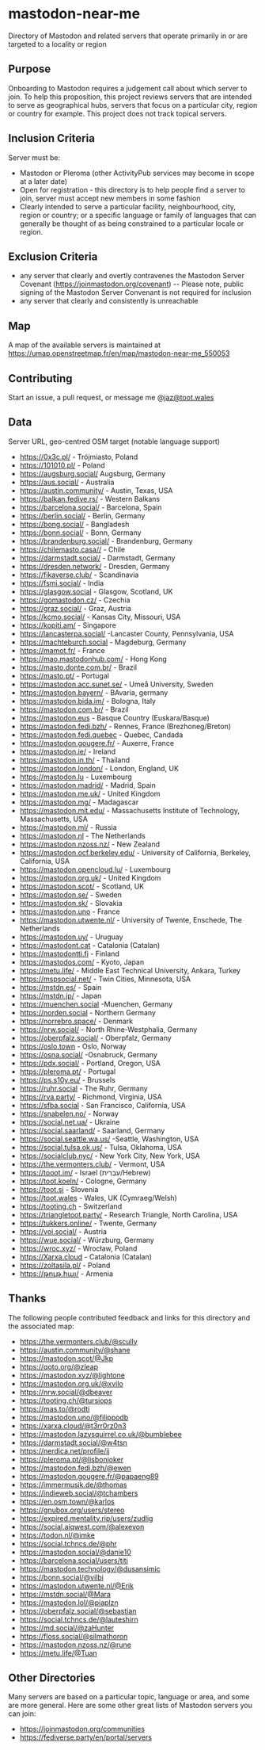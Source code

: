 # mastodon-near-me
Directory of Mastodon and related servers that operate primarily in or are targeted to a locality or region

## Purpose 
Onboarding to Mastodon requires a judgement call about which server to join. To help this proposition, this project reviews servers that are intended to serve as geographical hubs, servers that focus on a particular city, region or country for example. This project does not track topical servers.

## Inclusion Criteria 
Server must be:
 - Mastodon or Pleroma (other ActivityPub services may become in scope at a later date)
 - Open for registration - this directory is to help people find a server to join, server must accept new members in some fashion
 - Clearly intended to serve a particular facility, neighbourhood, city, region or country; or a specific language or family of languages that can generally be thought of as being constrained to a particular locale or region.
 
 ## Exclusion Criteria
  - any server that clearly and overtly contravenes the Mastodon Server Covenant (https://joinmastodon.org/covenant) 
  -- Please note, public signing of the Mastodon Server Convenant is not required for inclusion
  - any server that clearly and consistently is unreachable
 
 ## Map 
A map of the available servers is maintained at https://umap.openstreetmap.fr/en/map/mastodon-near-me_550053 

## Contributing
Start an issue, a pull request, or message me @jaz@toot.wales

## Data 
Server URL, geo-centred OSM target (notable language support)
 - https://0x3c.pl/ - Trójmiasto, Poland
 - https://101010.pl/ - Poland
 - https://augsburg.social/ Augsburg, Germany
 - https://aus.social/ - Australia
 - https://austin.community/ - Austin, Texas, USA
 - https://balkan.fedive.rs/ - Western Balkans
 - https://barcelona.social/ - Barcelona, Spain
 - https://berlin.social/ - Berlin, Germany
 - https://bong.social/ - Bangladesh
 - https://bonn.social/ - Bonn, Germany
 - https://brandenburg.social/ - Brandenburg, Germany
 - https://chilemasto.casa// - Chile
 - https://darmstadt.social/ - Darmstadt, Germany
 - https://dresden.network/ - Dresden, Germany
 - https://fikaverse.club/ - Scandinavia
 - https://fsmi.social/ - India
 - https://glasgow.social - Glasgow, Scotland, UK
 - https://gomastodon.cz/ - Czechia
 - https://graz.social/ - Graz, Austria
 - https://kcmo.social/ - Kansas City, Missouri, USA
 - https://kopiti.am/ - Singapore
 - https://lancasterpa.social/ -Lancaster County, Pennsylvania, USA
 - https://machteburch.social - Magdeburg, Germany
 - https://mamot.fr/ - France
 - https://mao.mastodonhub.com/ - Hong Kong
 - https://masto.donte.com.br/ - Brazil
 - https://masto.pt/ - Portugal
 - https://mastodon.acc.sunet.se/ - Umeå University, Sweden
 - https://mastodon.bayern/ - BAvaria, germany
 - https://mastodon.bida.im/ - Bologna, Italy
 - https://mastodon.com.br/ - Brazil
 - https://mastodon.eus - Basque Country (Euskara/Basque)
 - https://mastodon.fedi.bzh/ - Rennes, France (Brezhoneg/Breton)
 - https://mastodon.fedi.quebec - Quebec, Candada
 - https://mastodon.gougere.fr/ - Auxerre, France
 - https://mastodon.ie/ - Ireland
 - https://mastodon.in.th/ - Thailand
 - https://mastodon.london/ - London, England, UK
 - https://mastodon.lu - Luxembourg
 - https://mastodon.madrid/ - Madrid, Spain
 - https://mastodon.me.uk/ - United Kingdom
 - https://mastodon.mg/ - Madagascar
 - https://mastodon.mit.edu/ - Massachusetts Institute of Technology, Massachusetts, USA
 - https://mastodon.ml/ - Russia
 - https://mastodon.nl - The Netherlands
 - https://mastodon.nzoss.nz/ - New Zealand
 - https://mastodon.ocf.berkeley.edu/ - University of California, Berkeley, California, USA
 - https://mastodon.opencloud.lu/ - Luxembourg
 - https://mastodon.org.uk/ - United Kingdom
 - https://mastodon.scot/ - Scotland, UK
 - https://mastodon.se/ - Sweden
 - https://mastodon.sk/ - Slovakia
 - https://mastodon.uno - France
 - https://mastodon.utwente.nl/ - University of Twente, Enschede, The Netherlands
 - https://mastodon.uy/ - Uruguay
 - https://mastodont.cat - Catalonia (Catalan)
 - https://mastodontti.fi - Finland
 - https://mastodos.com/ - Kyoto, Japan
 - https://metu.life/ - Middle East Technical University, Ankara, Turkey
 - https://mspsocial.net/ - Twin Cities, Minnesota, USA
 - https://mstdn.es/ - Spain
 - https://mstdn.jp/ - Japan
 - https://muenchen.social -Muenchen, Germany
 - https://norden.social - Northern Germany
 - https://norrebro.space/ - Denmark
 - https://nrw.social/ - North Rhine-Westphalia, Germany
 - https://oberpfalz.social/ - Oberpfalz, Germany
 - https://oslo.town - Oslo, Norway
 - https://osna.social/ -Osnabruck, Germany
 - https://pdx.social/ - Portland, Oregon, USA
 - https://pleroma.pt/ - Portugal
 - https://ps.s10y.eu/ - Brussels
 - https://ruhr.social - The Ruhr, Germany
 - https://rva.party/ - Richmond, Virginia, USA
 - https://sfba.social - San Francisco, California, USA
 - https://snabelen.no/ - Norway
 - https://social.net.ua/ - Ukraine
 - https://social.saarland/ - Saarland, Germany
 - https://social.seattle.wa.us/ -Seattle, Washington, USA
 - https://social.tulsa.ok.us/ - Tulsa, Oklahoma, USA
 - https://socialclub.nyc/ - New York City, New York, USA
 - https://the.vermonters.club/ - Vermont, USA
 - https://tooot.im/ - Israel (עִבְרִית/Hebrew)
 - https://toot.koeln/ - Cologne, Germany
 - https://toot.si - Slovenia
 - https://toot.wales - Wales, UK (Cymraeg/Welsh)
 - https://tooting.ch - Switzerland
 - https://triangletoot.party/ - Research Triangle, North Carolina, USA
 - https://tukkers.online/ - Twente, Germany
 - https://voi.social/ - Austria
 - https://wue.social/ - Würzburg, Germany
 - https://wroc.xyz/ - Wrocław, Poland
 - https://Xarxa.cloud - Catalonia (Catalan)
 - https://zoltasila.pl/ - Poland
 - https://թութ.հայ/ - Armenia

## Thanks
The following people contributed feedback and links for this directory and the associated map:
 - https://the.vermonters.club/@scully
 - https://austin.community/@shane
 - https://mastodon.scot/@Jkp
 - https://qoto.org/@zleap
 - https://mastodon.xyz/@lightone
 - https://mastodon.org.uk/@xvilo
 - https://nrw.social/@dbeaver
 - https://tooting.ch/@tursiops
 - https://mas.to/@rodti
 - https://mastodon.uno/@filippodb
 - https://xarxa.cloud/@t3rr0rz0n3
 - https://mastodon.lazysquirrel.co.uk/@bumblebee
 - https://darmstadt.social/@w4tsn
 - https://nerdica.net/profile/ij
 - https://pleroma.pt/@lisbonjoker
 - https://mastodon.fedi.bzh/@ewen
 - https://mastodon.gougere.fr/@papaeng89
 - https://immermusik.de/@thomas
 - https://indieweb.social/@tchambers
 - https://en.osm.town/@karlos
 - https://gnubox.org/users/stereo
 - https://expired.mentality.rip/users/zudlig
 - https://social.aiqwest.com/@alexevon
 - https://todon.nl/@imke
 - https://social.tchncs.de/@phr
 - https://mastodon.social/@danie10
 - https://barcelona.social/users/titi
 - https://mastodon.technology/@dusansimic
 - https://bonn.social/@vilbi
 - https://mastodon.utwente.nl/@Erik
 - https://mstdn.social/@Mara
 - https://mastodon.lol/@piaplzn
 - https://oberpfalz.social/@sebastian
 - https://social.tchncs.de/@lauteshirn
 - https://md.social/@zaHunter
 - https://floss.social/@silmathoron
 - https://mastodon.nzoss.nz/@rune
 - https://metu.life/@Tuan
 
 ## Other Directories
 Many servers are based on a particular topic, language or area, and some are more general. Here are some other great lists of Mastodon servers you can join:
 - https://joinmastodon.org/communities
 - https://fediverse.party/en/portal/servers

